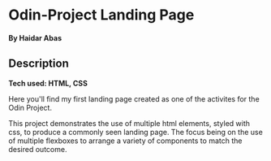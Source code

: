 # Odin-Project Landing Page
#### By Haidar Abas

## Description

**Tech used: HTML, CSS**

Here you'll find my first landing page created as one of the activites for the Odin Project.

This project demonstrates the use of multiple html elements, styled with css, to produce a
commonly seen landing page. The focus being on the use of multiple flexboxes to arrange a
variety of components to match the desired outcome.